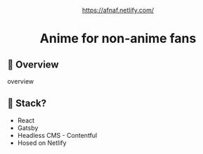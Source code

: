 <p align="center">
  <a href="https://afnaf.netlify.com/">
    https://afnaf.netlify.com/
  </a>
</p>
<h1 align="center">
  Anime for non-anime fans
</h1>

## 🚀 Overview

<p>overview</p>

## 🧐 Stack?

<ul>
<li>React</li>
<li>Gatsby</li>
<li>Headless CMS - Contentful</li>
<li>Hosed on Netlify</li>
</ul>
